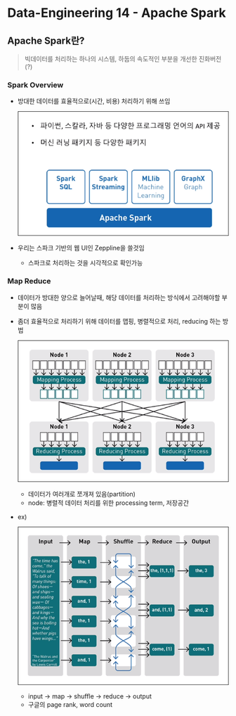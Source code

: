 # Data-Engineering 14 - Apache Spark

## Apache Spark란?
> 빅데이터를 처리하는 하나의 시스템, 하둡의 속도적인 부분을 개선한 진화버전(?)

### Spark Overview
- 방대한 데이터를 효율적으로(시간, 비용) 처리하기 위해 쓰임

    ![ss](DE_img2/screenshot29.png)

- 우리는 스파크 기반의 웹 UI인 Zeppline을 쓸것임
    - 스파크로 처리하는 것을 시각적으로 확인가능

### Map Reduce
- 데이터가 방대한 양으로 늘어날때, 해당 데이터를 처리하는 방식에서 고려해야할 부분이 많음
- 좀더 효율적으로 처리하기 위해 데이터를 맵핑, 병렬적으로 처리, reducing 하는 방법
  
    ![ss](DE_img2/screenshot30.png)
    - 데이터가 여러개로 쪼개져 있음(partition)
    - node: 병렬적 데이터 처리를 위한 processing term, 저장공간


- ex)
  
    ![ss](DE_img2/screenshot31.png)
    - input -> map -> shuffle -> reduce -> output
    - 구글의 page rank, word count
